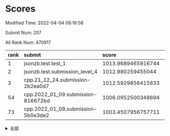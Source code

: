 # Scores

Modified Time: 2022-04-04 08:16:58

Submit Num: 207

All Rank Num: 470917

| rank |               submit               |       score        |       sigma        | pk_num |
| :--- | :--------------------------------- | :----------------- | :----------------- | :----- |
| 1    | jsonzb.test.test_1                 | 1013.9689465916744 | 0.8650981362268118 | 9097   |
| 2    | jsonzb.test.submission_level_4     | 1012.980259455044  | 0.8103253644508307 | 9098   |
| 3    | cpp.21_12_24.submission-2b2ea0d7   | 1012.5929856415833 | 0.8127525764186616 | 9099   |
| 54   | cpp.2022_01_09.submission-816672bd | 1006.0952500348694 | 0.7208140460799574 | 9101   |
| 73   | cpp.2022_01_09.submission-5b0e3de2 | 1003.4507956757711 | 0.7073377099662376 | 9099   |


<details>
<summary>全部</summary>

| rank |                 submit                 |       score        |       sigma        | pk_num |
| :--- | :------------------------------------- | :----------------- | :----------------- | :----- |
| 1    | jsonzb.test.test_1                     | 1013.9689465916744 | 0.8650981362268118 | 9097   |
| 2    | jsonzb.test.submission_level_4         | 1012.980259455044  | 0.8103253644508307 | 9098   |
| 3    | cpp.21_12_24.submission-2b2ea0d7       | 1012.5929856415833 | 0.8127525764186616 | 9099   |
| 4    | gobigger.level_3.submission_level_3_26 | 1012.4029265791623 | 0.808852279690183  | 9096   |
| 5    | gobigger.level_3.submission_level_3_7  | 1011.7394108602103 | 0.8125578396291013 | 9097   |
| 6    | gobigger.level_3.submission_level_3_1  | 1011.7050273928847 | 0.7955760783459432 | 9103   |
| 7    | gobigger.level_3.submission_level_3_5  | 1011.5300186681059 | 0.7742125396222453 | 9096   |
| 8    | gobigger.level_3.submission_level_3_45 | 1010.7771104206505 | 0.7721525661079798 | 9097   |
| 9    | gobigger.level_3.submission_level_3_17 | 1010.7475369056514 | 0.7603198738449728 | 9092   |
| 10   | gobigger.level_3.submission_level_3_49 | 1010.7397914437826 | 0.7684682987129342 | 9098   |
| 11   | gobigger.level_3.submission_level_3_21 | 1010.7183850079666 | 0.7451276541031511 | 9108   |
| 12   | gobigger.level_3.submission_level_3_9  | 1010.6033587400223 | 0.7620339462281399 | 9098   |
| 13   | gobigger.level_3.submission_level_3_46 | 1010.4849908214613 | 0.779707024344854  | 9100   |
| 14   | gobigger.level_3.submission_level_3_15 | 1010.4425751859392 | 0.7925756003173745 | 9096   |
| 15   | gobigger.level_3.submission_level_3_22 | 1010.3990340414051 | 0.7736058445936409 | 9096   |
| 16   | gobigger.level_3.submission_level_3_25 | 1010.2932397567344 | 0.7795823158421931 | 9095   |
| 17   | gobigger.level_3.submission_level_3_14 | 1010.2630600290771 | 0.7729841053631501 | 9103   |
| 18   | gobigger.level_3.submission_level_3_38 | 1010.2594124129947 | 0.754749532871047  | 9098   |
| 19   | gobigger.level_3.submission_level_3_28 | 1010.2206655251066 | 0.7746811927333795 | 9101   |
| 20   | gobigger.level_3.submission_level_3_2  | 1010.1576316661309 | 0.7866673345045864 | 9106   |
| 21   | gobigger.level_3.submission_level_3_20 | 1010.1128381027621 | 0.7798687491236366 | 9097   |
| 22   | gobigger.level_3.submission_level_3_43 | 1010.1090267907666 | 0.7557022460279429 | 9094   |
| 23   | gobigger.level_3.submission_level_3_23 | 1010.0490163137124 | 0.7674118441392098 | 9100   |
| 24   | gobigger.level_3.submission_level_3_3  | 1010.0241102309159 | 0.7564823994397555 | 9103   |
| 25   | gobigger.level_3.submission_level_3_11 | 1009.9935165150065 | 0.7562041026723917 | 9098   |
| 26   | gobigger.level_3.submission_level_3_33 | 1009.9736176389833 | 0.7738816687791562 | 9103   |
| 27   | gobigger.level_3.submission_level_3_24 | 1009.9543732949276 | 0.7711658642008757 | 9101   |
| 28   | gobigger.level_3.submission_level_3_35 | 1009.9280314754748 | 0.7628998286358561 | 9102   |
| 29   | gobigger.level_3.submission_level_3_48 | 1009.8590569185768 | 0.7536699866217471 | 9097   |
| 30   | gobigger.level_3.submission_level_3_6  | 1009.8222992534999 | 0.7807952374804521 | 9100   |
| 31   | gobigger.level_3.submission_level_3_31 | 1009.6690244492894 | 0.7474428302803124 | 9097   |
| 32   | gobigger.level_3.submission_level_3_18 | 1009.6405794229876 | 0.7579640552613092 | 9100   |
| 33   | gobigger.level_3.submission_level_3_4  | 1009.6004776826375 | 0.7453277774553412 | 9099   |
| 34   | gobigger.level_3.submission_level_3_39 | 1009.4740103657658 | 0.7475253812182294 | 9099   |
| 35   | gobigger.level_3.submission_level_3_8  | 1009.4697627570519 | 0.7358405642555799 | 9101   |
| 36   | gobigger.level_3.submission_level_3_10 | 1009.4445866979653 | 0.7616588155362772 | 9106   |
| 37   | gobigger.level_3.submission_level_3_27 | 1009.4443514889352 | 0.7372074980387823 | 9094   |
| 38   | gobigger.level_3.submission_level_3_40 | 1009.4336766950086 | 0.7576291732769951 | 9098   |
| 39   | gobigger.level_3.submission_level_3_37 | 1009.3967214692129 | 0.7384774697397545 | 9101   |
| 40   | gobigger.level_3.submission_level_3_0  | 1009.3258642681454 | 0.7552731980937735 | 9104   |
| 41   | gobigger.level_3.submission_level_3_12 | 1009.2879918757196 | 0.7619601437988466 | 9103   |
| 42   | gobigger.level_3.submission_level_3_30 | 1009.1524884458665 | 0.7668380044266286 | 9101   |
| 43   | gobigger.level_3.submission_level_3_44 | 1009.151881650251  | 0.7472263314083668 | 9097   |
| 44   | gobigger.level_3.submission_level_3_41 | 1009.1505836561867 | 0.771052532740751  | 9100   |
| 45   | gobigger.level_3.submission_level_3_34 | 1009.1097986830426 | 0.7384014087445552 | 9101   |
| 46   | gobigger.level_3.submission_level_3_19 | 1009.0847664857142 | 0.7288356501890096 | 9098   |
| 47   | gobigger.level_3.submission_level_3_32 | 1008.977596418254  | 0.7670042369647176 | 9103   |
| 48   | gobigger.level_3.submission_level_3_42 | 1008.9640373062563 | 0.7488421759969399 | 9101   |
| 49   | gobigger.level_3.submission_level_3_13 | 1008.8856929975182 | 0.7478891028746906 | 9096   |
| 50   | gobigger.level_3.submission_level_3_36 | 1008.8668943951734 | 0.7610845340380973 | 9107   |
| 51   | gobigger.level_3.submission_level_3_16 | 1008.8457112013247 | 0.7403481991131247 | 9102   |
| 52   | gobigger.level_3.submission_level_3_47 | 1008.4254742690104 | 0.7417590544806073 | 9102   |
| 53   | gobigger.level_3.submission_level_3_29 | 1008.3772627747207 | 0.7424549953459852 | 9097   |
| 54   | cpp.2022_01_09.submission-816672bd     | 1006.0952500348694 | 0.7208140460799574 | 9101   |
| 55   | gobigger.level_1.submission_level_1_13 | 1004.8527424883088 | 0.7159695290100345 | 9098   |
| 56   | gobigger.level_1.submission_level_1_46 | 1004.6414816039361 | 0.7230948222984929 | 9102   |
| 57   | gobigger.level_1.submission_level_1_11 | 1004.501686232153  | 0.7087757785407188 | 9105   |
| 58   | gobigger.level_1.submission_level_1_32 | 1004.320620636409  | 0.7207974048336894 | 9098   |
| 59   | gobigger.level_1.submission_level_1_22 | 1004.2648625986053 | 0.7264253799987076 | 9103   |
| 60   | gobigger.level_1.submission_level_1_4  | 1004.1929980510091 | 0.7207562444715858 | 9102   |
| 61   | gobigger.level_1.submission_level_1_15 | 1004.0987530451196 | 0.7112056493491207 | 9102   |
| 62   | gobigger.level_1.submission_level_1_2  | 1004.0325287565922 | 0.708414683492815  | 9096   |
| 63   | gobigger.level_1.submission_level_1_42 | 1003.9299730848558 | 0.7098522909389762 | 9099   |
| 64   | gobigger.level_1.submission_level_1_31 | 1003.9080837300774 | 0.7294767877345248 | 9096   |
| 65   | gobigger.level_1.submission_level_1_36 | 1003.8885001730295 | 0.7177335319975962 | 9102   |
| 66   | gobigger.level_1.submission_level_1_39 | 1003.8774130430027 | 0.709844256310809  | 9098   |
| 67   | gobigger.level_1.submission_level_1_48 | 1003.8367728905462 | 0.703998969236383  | 9104   |
| 68   | gobigger.level_1.submission_level_1_33 | 1003.8351581543745 | 0.7138095798822948 | 9096   |
| 69   | gobigger.level_1.submission_level_1_35 | 1003.7509542801663 | 0.7115104897029778 | 9105   |
| 70   | gobigger.level_1.submission_level_1_25 | 1003.5219097004466 | 0.705242946092519  | 9100   |
| 71   | gobigger.level_1.submission_level_1_24 | 1003.4845288784886 | 0.7199111765918497 | 9096   |
| 72   | gobigger.level_1.submission_level_1_8  | 1003.4572604790426 | 0.7168491052241841 | 9100   |
| 73   | cpp.2022_01_09.submission-5b0e3de2     | 1003.4507956757711 | 0.7073377099662376 | 9099   |
| 74   | gobigger.level_1.submission_level_1_26 | 1003.4435191230037 | 0.7163603801169006 | 9104   |
| 75   | gobigger.level_1.submission_level_1_30 | 1003.4206581366501 | 0.7224298569986324 | 9105   |
| 76   | gobigger.level_1.submission_level_1_12 | 1003.3824872549313 | 0.711043741290993  | 9101   |
| 77   | gobigger.level_1.submission_level_1_34 | 1003.3715121532753 | 0.7238005205776199 | 9099   |
| 78   | gobigger.level_1.submission_level_1_43 | 1003.3586818595236 | 0.7141474173912081 | 9099   |
| 79   | gobigger.level_1.submission_level_1_3  | 1003.2775584278435 | 0.7153625261176663 | 9098   |
| 80   | gobigger.level_1.submission_level_1_10 | 1003.2757484468219 | 0.7070432777471363 | 9096   |
| 81   | gobigger.level_1.submission_level_1_14 | 1003.2385899382931 | 0.7025249254096492 | 9096   |
| 82   | gobigger.level_1.submission_level_1_44 | 1003.1766229680951 | 0.7086054340050173 | 9103   |
| 83   | gobigger.level_1.submission_level_1_41 | 1003.1308354320859 | 0.7201428425923535 | 9098   |
| 84   | gobigger.level_1.submission_level_1_17 | 1003.1292883981663 | 0.7119026700703912 | 9101   |
| 85   | gobigger.level_1.submission_level_1_49 | 1003.1238449632168 | 0.7137447430032466 | 9103   |
| 86   | gobigger.level_1.submission_level_1_37 | 1003.1055295033525 | 0.7194263380918458 | 9095   |
| 87   | gobigger.level_1.submission_level_1_7  | 1003.0672265021656 | 0.7102277687004659 | 9099   |
| 88   | gobigger.level_1.submission_level_1_19 | 1003.0375495669239 | 0.7147463143233128 | 9101   |
| 89   | gobigger.level_1.submission_level_1_29 | 1003.0113647045621 | 0.7095066384499628 | 9098   |
| 90   | gobigger.level_1.submission_level_1_9  | 1002.9610834519448 | 0.6995474906698274 | 9098   |
| 91   | gobigger.level_1.submission_level_1_21 | 1002.9530500354963 | 0.7095537654588688 | 9100   |
| 92   | gobigger.level_1.submission_level_1_6  | 1002.9059436999046 | 0.7081236569054318 | 9093   |
| 93   | gobigger.level_1.submission_level_1_0  | 1002.8806578009094 | 0.716782736473691  | 9100   |
| 94   | gobigger.level_1.submission_level_1_40 | 1002.8306671091107 | 0.7183502589989972 | 9102   |
| 95   | gobigger.level_1.submission_level_1_27 | 1002.699424294447  | 0.7126109126915126 | 9100   |
| 96   | gobigger.level_1.submission_level_1_47 | 1002.6723396060025 | 0.7170615544801315 | 9101   |
| 97   | gobigger.level_1.submission_level_1_16 | 1002.6656345611381 | 0.7052019762859019 | 9095   |
| 98   | gobigger.level_1.submission_level_1_28 | 1002.651271023516  | 0.7040251107755078 | 9102   |
| 99   | gobigger.level_1.submission_level_1_38 | 1002.5915047243763 | 0.70671984956628   | 9105   |
| 100  | gobigger.level_1.submission_level_1_18 | 1002.5836633008468 | 0.7131383165071167 | 9101   |
| 101  | gobigger.level_1.submission_level_1_45 | 1002.4646931366213 | 0.7214274998155971 | 9099   |
| 102  | gobigger.level_1.submission_level_1_1  | 1002.4253464132299 | 0.7119349584660638 | 9102   |
| 103  | gobigger.level_1.submission_level_1_5  | 1002.3658290887943 | 0.7151522064291941 | 9097   |
| 104  | gobigger.level_1.submission_level_1_20 | 1002.2951181796997 | 0.7168838353620507 | 9105   |
| 105  | gobigger.level_1.submission_level_1_23 | 1001.8813083497627 | 0.714454422296343  | 9099   |
| 106  | gobigger.random.submission_random_43   | 997.3891665142849  | 0.7151918167794519 | 9101   |
| 107  | gobigger.random.submission_random_14   | 997.2122397263325  | 0.7145010802429358 | 9099   |
| 108  | gobigger.random.submission_random_37   | 996.9746068986283  | 0.7214454374167348 | 9100   |
| 109  | gobigger.random.submission_random_12   | 996.9599552787098  | 0.7105190581282055 | 9102   |
| 110  | gobigger.random.submission_random_5    | 996.9432489504031  | 0.7033124196109717 | 9097   |
| 111  | gobigger.random.submission_random_3    | 996.8746067071263  | 0.709227033402837  | 9098   |
| 112  | gobigger.random.submission_random_39   | 996.7684914159997  | 0.7118853545268006 | 9105   |
| 113  | gobigger.random.submission_random_31   | 996.6982151970966  | 0.696560559388586  | 9100   |
| 114  | gobigger.random.submission_random_34   | 996.6467554935325  | 0.7048080869519563 | 9099   |
| 115  | gobigger.random.submission_random_22   | 996.5577426612783  | 0.705732121477054  | 9098   |
| 116  | gobigger.random.submission_random_27   | 996.544831761194   | 0.7236041729193725 | 9101   |
| 117  | gobigger.random.submission_random_21   | 996.5405905577621  | 0.7228611548236058 | 9101   |
| 118  | gobigger.random.submission_random_26   | 996.5392036781016  | 0.6990876659259689 | 9102   |
| 119  | gobigger.random.submission_random_25   | 996.4152543717973  | 0.714179597998232  | 9102   |
| 120  | gobigger.random.submission_random_9    | 996.3398335239992  | 0.712427690180718  | 9100   |
| 121  | gobigger.random.submission_random_24   | 996.2618704242434  | 0.7110532646006258 | 9099   |
| 122  | gobigger.random.submission_random_47   | 996.2445717248645  | 0.7024448485166692 | 9099   |
| 123  | gobigger.random.submission_random_46   | 996.2416295429532  | 0.705173205264807  | 9101   |
| 124  | gobigger.random.submission_random_29   | 996.2223518776632  | 0.7125051161996975 | 9102   |
| 125  | gobigger.random.submission_random_49   | 996.1617541692561  | 0.7202065704752263 | 9097   |
| 126  | gobigger.random.submission_random_2    | 996.1189996432514  | 0.7202668615780362 | 9101   |
| 127  | gobigger.random.submission_random_30   | 996.0956341248968  | 0.7042466651549818 | 9100   |
| 128  | gobigger.random.submission_random_45   | 996.0610396864104  | 0.701902030020124  | 9101   |
| 129  | gobigger.random.submission_random_16   | 996.0432754790013  | 0.7122384979920017 | 9097   |
| 130  | gobigger.random.submission_random_1    | 996.0305071609399  | 0.7129439508585461 | 9095   |
| 131  | gobigger.random.submission_random_13   | 996.013649004688   | 0.6989015391878524 | 9097   |
| 132  | gobigger.random.submission_random_28   | 995.9994745594981  | 0.7118427596892987 | 9100   |
| 133  | gobigger.random.submission_random_38   | 995.9548800015732  | 0.7099170210837819 | 9096   |
| 134  | gobigger.random.submission_random_33   | 995.9501412511336  | 0.7143623126512507 | 9097   |
| 135  | gobigger.random.submission_random_32   | 995.9410066202607  | 0.7112858052117285 | 9100   |
| 136  | gobigger.random.submission_random_44   | 995.9217161703733  | 0.7062672011392576 | 9099   |
| 137  | gobigger.random.submission_random_8    | 995.8662240494596  | 0.7167080784213369 | 9099   |
| 138  | gobigger.random.submission_random_42   | 995.8518900984403  | 0.7021027055175265 | 9103   |
| 139  | gobigger.random.submission_random_40   | 995.8447930737317  | 0.6957228191309529 | 9102   |
| 140  | gobigger.random.submission_random_0    | 995.8078620526005  | 0.7169502539523963 | 9100   |
| 141  | gobigger.random.submission_random_23   | 995.7837882735288  | 0.7165648553654793 | 9098   |
| 142  | gobigger.random.submission_random_10   | 995.6977562148568  | 0.7084618193607134 | 9101   |
| 143  | gobigger.random.submission_random_20   | 995.6378233613935  | 0.6996547206854373 | 9098   |
| 144  | gobigger.random.submission_random_36   | 995.6322688899451  | 0.7276780688527617 | 9099   |
| 145  | gobigger.random.submission_random_15   | 995.4461462988022  | 0.7176790199625926 | 9097   |
| 146  | gobigger.random.submission_random_48   | 995.4282713842631  | 0.7180158274492331 | 9097   |
| 147  | gobigger.random.submission_random_11   | 995.389246443938   | 0.7026655233401156 | 9101   |
| 148  | gobigger.random.submission_random_17   | 995.3473658767476  | 0.7143687030747635 | 9099   |
| 149  | gobigger.random.submission_random_41   | 995.2964802279931  | 0.7299954892178457 | 9099   |
| 150  | gobigger.random.submission_random_6    | 995.2603957355631  | 0.7181691395417286 | 9100   |
| 151  | gobigger.random.submission_random_7    | 995.1737312019374  | 0.7236801322713841 | 9096   |
| 152  | gobigger.random.submission_random_18   | 995.1649729419532  | 0.7223480210571572 | 9103   |
| 153  | gobigger.random.submission_random_4    | 994.9687761877675  | 0.725905722013664  | 9095   |
| 154  | gobigger.random.submission_random_19   | 994.8376492757218  | 0.7147931636519027 | 9104   |
| 155  | gobigger.random.submission_random_35   | 994.6090772195765  | 0.7189955096459317 | 9101   |
| 156  | gobigger.level_2.submission_level_2_20 | 994.5473822617018  | 0.7318101117227314 | 9098   |
| 157  | gobigger.level_2.submission_level_2_40 | 994.2284486675035  | 0.7320806316768621 | 9099   |
| 158  | gobigger.level_2.submission_level_2_26 | 994.1358654637896  | 0.7240069858838961 | 9096   |
| 159  | gobigger.level_2.submission_level_2_42 | 993.6450080778127  | 0.7229616220091909 | 9104   |
| 160  | gobigger.level_2.submission_level_2_25 | 993.4675458042673  | 0.7225476994963697 | 9096   |
| 161  | gobigger.level_2.submission_level_2_46 | 993.4115301843907  | 0.7347298257758027 | 9105   |
| 162  | gobigger.level_2.submission_level_2_17 | 993.4069179689825  | 0.7376368063688633 | 9099   |
| 163  | gobigger.level_2.submission_level_2_30 | 993.2270166942524  | 0.7261456121941174 | 9096   |
| 164  | gobigger.level_2.submission_level_2_8  | 993.1262519837362  | 0.7322455365190194 | 9103   |
| 165  | gobigger.level_2.submission_level_2_35 | 993.1198907335436  | 0.7356625210753216 | 9095   |
| 166  | gobigger.level_2.submission_level_2_32 | 993.0073336093502  | 0.7399369878839022 | 9099   |
| 167  | gobigger.level_2.submission_level_2_44 | 992.8399259726016  | 0.7634623656692106 | 9104   |
| 168  | gobigger.level_2.submission_level_2_4  | 992.8069044783095  | 0.721894183822618  | 9097   |
| 169  | gobigger.level_2.submission_level_2_12 | 992.7709024269565  | 0.7359075540230725 | 9105   |
| 170  | gobigger.level_2.submission_level_2_23 | 992.7256609353113  | 0.7309644285365533 | 9099   |
| 171  | gobigger.level_2.submission_level_2_33 | 992.6411102989523  | 0.7413111422100931 | 9104   |
| 172  | gobigger.level_2.submission_level_2_47 | 992.6177127725597  | 0.7416681937425927 | 9104   |
| 173  | gobigger.level_2.submission_level_2_37 | 992.5888926753377  | 0.7247528255375657 | 9099   |
| 174  | gobigger.level_2.submission_level_2_45 | 992.5607831629344  | 0.7480321653916279 | 9104   |
| 175  | gobigger.level_2.submission_level_2_5  | 992.3810602445876  | 0.7471887368403878 | 9104   |
| 176  | gobigger.level_2.submission_level_2_41 | 992.3764335962207  | 0.7236775891318757 | 9097   |
| 177  | gobigger.level_2.submission_level_2_49 | 992.3703567646735  | 0.7455422453466239 | 9097   |
| 178  | gobigger.level_2.submission_level_2_13 | 992.3489249372158  | 0.7535721414934871 | 9098   |
| 179  | gobigger.level_2.submission_level_2_2  | 992.3152494854448  | 0.7330528876999651 | 9103   |
| 180  | gobigger.level_2.submission_level_2_6  | 992.0467426909395  | 0.7609628339617469 | 9108   |
| 181  | gobigger.level_2.submission_level_2_21 | 992.0152079487663  | 0.744360930545894  | 9098   |
| 182  | gobigger.level_2.submission_level_2_0  | 991.9681385822893  | 0.7473443662732895 | 9102   |
| 183  | gobigger.level_2.submission_level_2_43 | 991.8584536826089  | 0.7526178576125797 | 9105   |
| 184  | gobigger.level_2.submission_level_2_27 | 991.8549237814584  | 0.7464802129821855 | 9096   |
| 185  | gobigger.level_2.submission_level_2_24 | 991.8487773700305  | 0.7542400251267319 | 9099   |
| 186  | gobigger.level_2.submission_level_2_29 | 991.7382432134376  | 0.73001477423503   | 9097   |
| 187  | gobigger.level_2.submission_level_2_18 | 991.7286688832752  | 0.748693202973375  | 9098   |
| 188  | gobigger.level_2.submission_level_2_31 | 991.7240253178333  | 0.7315094264616069 | 9104   |
| 189  | gobigger.level_2.submission_level_2_3  | 991.7168623601186  | 0.7472465395915117 | 9100   |
| 190  | gobigger.level_2.submission_level_2_16 | 991.670224886207   | 0.7366537748798246 | 9102   |
| 191  | gobigger.level_2.submission_level_2_15 | 991.6651730944614  | 0.7494715384599401 | 9102   |
| 192  | gobigger.level_2.submission_level_2_14 | 991.6195006619929  | 0.7339063428555513 | 9098   |
| 193  | gobigger.level_2.submission_level_2_19 | 991.5441024911973  | 0.7385801747572992 | 9102   |
| 194  | gobigger.level_2.submission_level_2_22 | 991.4495686302056  | 0.7476719197211222 | 9099   |
| 195  | gobigger.level_2.submission_level_2_48 | 991.4167606576823  | 0.7444600907378655 | 9103   |
| 196  | gobigger.level_2.submission_level_2_1  | 991.3437419528453  | 0.740078735591627  | 9099   |
| 197  | gobigger.level_2.submission_level_2_10 | 991.3434825032983  | 0.73922619234076   | 9100   |
| 198  | gobigger.level_2.submission_level_2_39 | 991.2340391020799  | 0.768880145379576  | 9100   |
| 199  | gobigger.level_2.submission_level_2_28 | 991.2248734444087  | 0.776484179543955  | 9099   |
| 200  | gobigger.level_2.submission_level_2_38 | 991.1822217709295  | 0.7461589507293509 | 9097   |
| 201  | gobigger.level_2.submission_level_2_34 | 991.126565947317   | 0.7725350316081431 | 9096   |
| 202  | gobigger.level_2.submission_level_2_36 | 991.112643615201   | 0.7493336063376985 | 9101   |
| 203  | gobigger.level_2.submission_level_2_9  | 990.5984974167168  | 0.7629322769485132 | 9103   |
| 204  | gobigger.level_2.submission_level_2_7  | 990.4045117032266  | 0.7631152968212527 | 9104   |
| 205  | gobigger.level_2.submission_level_2_11 | 989.8531591655512  | 0.7864349159507016 | 9101   |
| 206  | gobigger.none.submission_none_1        | 978.6841598049991  | 1.1919238302351571 | 9099   |
| 207  | gobigger.none.submission_none_0        | 975.0432250718928  | 1.4117657230076937 | 9103   |

</details>